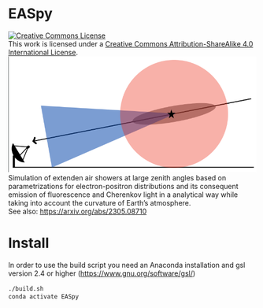 # EASpy 
<a rel="license" href="http://creativecommons.org/licenses/by-sa/4.0/"><img alt="Creative Commons License" style="border-width:0" src="https://i.creativecommons.org/l/by-sa/4.0/80x15.png" /></a><br />This work is licensed under a <a rel="license" href="http://creativecommons.org/licenses/by-sa/4.0/">Creative Commons Attribution-ShareAlike 4.0 International License</a>.
![](fl_ch_sketch.png)   
Simulation of extenden air showers at large zenith angles based on parametrizations
for electron-positron distributions and its consequent emission of fluorescence and Cherenkov
light in a analytical way while taking into account the curvature of Earth’s atmosphere.   
See also: https://arxiv.org/abs/2305.08710   


# Install
In order to use the build script you need an Anaconda installation and gsl version 2.4 or higher (https://www.gnu.org/software/gsl/)   
```
./build.sh   
conda activate EASpy
```
